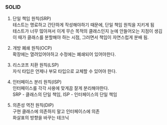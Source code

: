 ### SOLID
1. 단일 책임 원칙(SRP) \
   테스트는 명료하고 간단하게 작성해야하기 때문에, 단일 책임 원칙을 지키게 됨 \
   테스트가 너무 많아져서 이게 무슨 목적의 클래스인지 눈에 안들어오는 지점이 생김 \
   이 때가 클래스를 분할해야 하는 시점, 그러면서 책임이 자연스럽게 분배 됨. 


2.  개방 폐쇄 원칙(OCP) \
    확장에는 열려있어야하고 수정에는 폐쇄되어 있어야한다.


3. 리스코프 치환 원칙(LSP) \
   자식 타입은 언제나 부모 타입으로 교체할 수 있어야 한다.


4. 인터페이스 분리 원칙(ISP) \
   인터페이스를 각각 사용에 맞게끔 잘게 분리해야한다. \
   SRP - 클래스의 단일 책임, ISP - 인터페이스의 단일 책임


5. 의존성 역전 원칙(DIP) \
   구현 클래스에 의존하지 말고 인터페이스에 의존 \
   화살표의 방향을 바꾸는 테크닉
